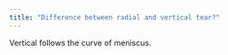 ```yaml
---
title: "Difference between radial and vertical tear?"
---
```

Vertical follows the curve of meniscus.

